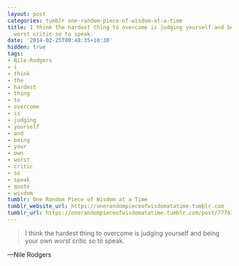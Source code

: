 ```yaml
---
layout: post
categories: tumblr one-random-piece-of-wisdom-at-a-time
title: I think the hardest thing to overcome is judging yourself and being your own
  worst critic so to speak.
date: '2014-02-25T00:48:35+10:30'
hidden: true
tags:
- Nile-Rodgers
- i
- think
- the
- hardest
- thing
- to
- overcome
- is
- judging
- yourself
- and
- being
- your
- own
- worst
- critic
- so
- speak
- quote
- wisdom
tumblr: One Random Piece of Wisdom at a Time
tumblr_website_url: https://onerandompieceofwisdomatatime.tumblr.com
tumblr_url: https://onerandompieceofwisdomatatime.tumblr.com/post/77701625774/i-think-the-hardest-thing-to-overcome-is-judging
---
```

> I think the hardest thing to overcome is judging yourself and being your own worst critic so to speak.

—Nile Rodgers
